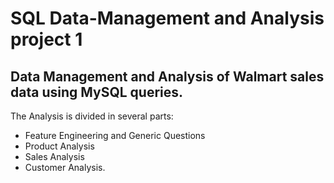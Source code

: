 # SQL Data-Management and Analysis project 1
## Data Management and Analysis of Walmart sales data using MySQL queries.
The Analysis is divided in several parts: 
- Feature Engineering and Generic Questions
- Product Analysis
- Sales Analysis
- Customer Analysis.
